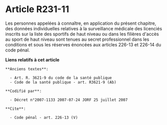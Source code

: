 # Article R231-11

Les personnes appelées à connaître, en application du présent chapitre, des données individuelles relatives à la surveillance
médicale des licenciés inscrits sur la liste des sportifs de haut niveau ou dans les filières d'accès au sport de haut niveau
sont tenues au secret professionnel dans les conditions et sous les réserves énoncées aux articles 226-13 et 226-14 du code
pénal.

**Liens relatifs à cet article**

	**Anciens textes**:

	  - Art. R. 3621-9 du code de la santé publique
	  - Code de la santé publique - art. R3621-9 (Ab)

	**Codifié par**:

	  - Décret n°2007-1133 2007-07-24 JORF 25 juillet 2007

	**Cite**:

	  - Code pénal - art. 226-13 (V)
